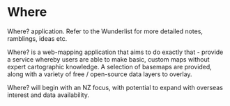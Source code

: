 Where
=====

Where? application.
Refer to the Wunderlist for more detailed notes, ramblings, ideas etc.

Where? is a web-mapping application that aims to do exactly that - provide a service whereby users are able to make basic, custom maps without expert cartographic knowledge.
A selection of basemaps are provided, along with a variety of free / open-source data layers to overlay.

Where? will begin with an NZ focus, with potential to expand with overseas interest and data availability.
